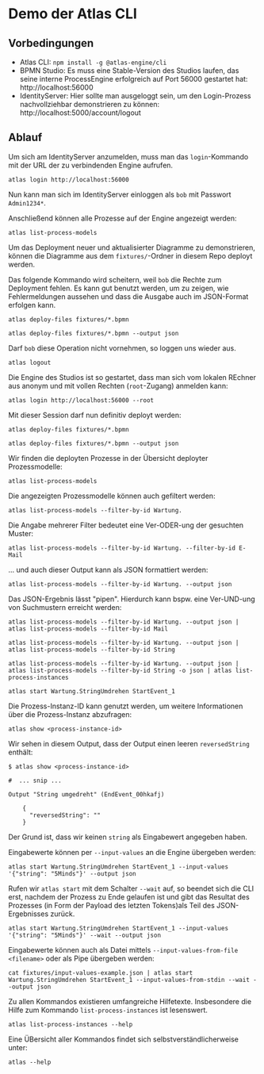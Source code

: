 # Demo der Atlas CLI

## Vorbedingungen

* Atlas CLI: `npm install -g @atlas-engine/cli`
* BPMN Studio: Es muss eine Stable-Version des Studios laufen, das seine interne ProcessEngine erfolgreich auf Port 56000 gestartet hat: http://localhost:56000
* IdentityServer: Hier sollte man ausgeloggt sein, um den Login-Prozess nachvollziehbar demonstrieren zu können: http://localhost:5000/account/logout

## Ablauf

Um sich am IdentityServer anzumelden, muss  man das `login`-Kommando mit der  URL der zu verbindenden Engine aufrufen.

```shell
atlas login http://localhost:56000
```

Nun kann man sich im IdentityServer einloggen als `bob` mit Passwort `Admin1234*`.

Anschließend können alle Prozesse auf der Engine angezeigt werden:

```shell
atlas list-process-models
```

Um das Deployment neuer und aktualisierter Diagramme zu demonstrieren, können die Diagramme aus dem `fixtures/`-Ordner in diesem Repo deployt werden.

Das folgende  Kommando wird scheitern, weil `bob` die  Rechte zum Deployment fehlen.
Es kann gut benutzt werden, um zu zeigen, wie Fehlermeldungen aussehen und dass die Ausgabe auch im JSON-Format erfolgen kann.

```shell
atlas deploy-files fixtures/*.bpmn

atlas deploy-files fixtures/*.bpmn --output json
```

Darf `bob` diese Operation nicht vornehmen, so loggen uns wieder aus.

```shell
atlas logout
```

Die Engine des Studios ist so gestartet, dass man sich vom lokalen REchner aus anonym und mit vollen Rechten (`root`-Zugang) anmelden kann:

```shell
atlas login http://localhost:56000 --root
```

Mit dieser Session darf nun definitiv deployt werden:

```shell
atlas deploy-files fixtures/*.bpmn

atlas deploy-files fixtures/*.bpmn --output json
```

Wir finden die deployten Prozesse in der Übersicht deployter Prozessmodelle:


```shell
atlas list-process-models
```

Die angezeigten Prozessmodelle können auch gefiltert werden:

```shell
atlas list-process-models --filter-by-id Wartung.
```

Die Angabe mehrerer Filter bedeutet eine Ver-ODER-ung der gesuchten Muster:

```shell
atlas list-process-models --filter-by-id Wartung. --filter-by-id E-Mail
```

... und auch dieser Output kann als JSON formattiert werden:

```shell
atlas list-process-models --filter-by-id Wartung. --output json
```

Das JSON-Ergebnis lässt "pipen".
Hierdurch kann bspw. eine Ver-UND-ung von Suchmustern erreicht werden:

```shell
atlas list-process-models --filter-by-id Wartung. --output json | atlas list-process-models --filter-by-id Mail
```



```shell
atlas list-process-models --filter-by-id Wartung. --output json | atlas list-process-models --filter-by-id String

atlas list-process-models --filter-by-id Wartung. --output json | atlas list-process-models --filter-by-id String -o json | atlas list-process-instances
```

```shell
atlas start Wartung.StringUmdrehen StartEvent_1
```

Die Prozess-Instanz-ID kann genutzt werden, um weitere Informationen über die Prozess-Instanz abzufragen:

```shell
atlas show <process-instance-id>
```

Wir sehen in diesem Output, dass der Output einen leeren  `reversedString` enthält:

```
$ atlas show <process-instance-id>

#  ... snip ...

Output "String umgedreht" (EndEvent_00hkafj)

    {
      "reversedString": ""
    }
```

Der  Grund ist, dass wir keinen `string` als Eingabewert angegeben haben.

Eingabewerte können per `--input-values` an die Engine übergeben werden:

```shell
atlas start Wartung.StringUmdrehen StartEvent_1 --input-values '{"string": "5Minds"}' --output json
```

Rufen wir `atlas start` mit dem Schalter `--wait` auf, so beendet sich die CLI erst, nachdem der Prozess zu Ende gelaufen ist und gibt das Resultat  des Prozesses (in Form der Payload des letzten Tokens)als Teil des JSON-Ergebnisses zurück.

```shell
atlas start Wartung.StringUmdrehen StartEvent_1 --input-values '{"string": "5Minds"}' --wait --output json
```

Eingabewerte können auch als Datei mittels `--input-values-from-file <filename>` oder als Pipe übergeben werden:

```shell
cat fixtures/input-values-example.json | atlas start Wartung.StringUmdrehen StartEvent_1 --input-values-from-stdin --wait --output json
```

Zu allen Kommandos existieren umfangreiche Hilfetexte.
Insbesondere die Hilfe zum Kommando `list-process-instances` ist lesenswert.

```shell
atlas list-process-instances --help
```

Eine ÜBersicht aller Kommandos findet sich selbstverständlicherweise unter:

```shell
atlas --help
```
